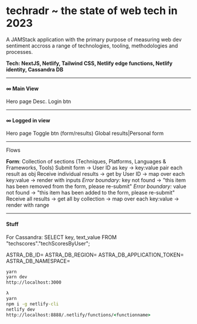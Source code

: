 # techradr ~ the state of web tech in 2023

A JAMStack application with the primary purpose of measuring web dev sentiment accross a range of technologies, tooling, methodologies and processes.

<b>Tech: NextJS, Netlify, Tailwind CSS, Netlify edge functions, Netlify identity, Cassandra DB</b>

<hr>

#### ∞ Main View

Hero page
Desc.
Login btn

<hr>

#### ∞ Logged in view

Hero page
Toggle btn (form/results)
Global results|Personal form

<hr

##### Flows

<b>Form</b>:
Collection of sections (Techniques, Platforms, Languages & Frameworks, Tools)
Submit form -> User ID as key -> key:value pair each result as obj
Receive individual results -> get by User ID -> map over each key:value -> render with inputs
<i>Error boundary:</i> key not found -> "this item has been removed from the form, please re-submit"
<i>Error boundary:</i> value not found -> "this item has been added to the form, please re-submit"
Receive all results -> get all by collection -> map over each key:value -> render with range

<hr>

#### Stuff

For Cassandra: SELECT key, text_value FROM "techscores"."techScoresByUser";

ASTRA_DB_ID=
ASTRA_DB_REGION=
ASTRA_DB_APPLICATION_TOKEN=
ASTRA_DB_NAMESPACE=

```cmd
yarn
yarn dev
http://localhost:3000

λ
yarn
npm i -g netlify-cli
netlify dev
http://localhost:8888/.netlify/functions/<functionname>
```
